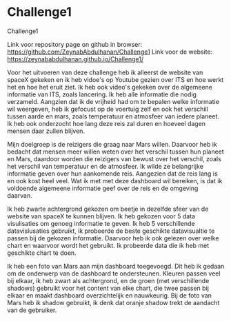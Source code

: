 # Challenge1
Challenge1

Link voor repository page on github in browser: https://github.com/ZeynabAbdulhanan/Challenge1
Link voor de website: https://zeynababdulhanan.github.io/Challenge1/

Voor het uitvoeren van deze challenge heb ik alleerst de website van spaceX gekeken en ik heb vidoe's op Youtube gezien over ITS en hoe 
werkt het en hoe het eruit ziet. Ik heb ook video's gekeken over de algemeene informatie van ITS, zoals lancering. Ik heb alle informatie die nodig verzameld. Aangzien dat ik de vrijheid had om te bepalen welke informatie wil weergeven, heb ik gefocust op de voertuig zelf en ook het verschill tussen aarde en mars, zoals temperatuur en atmosfeer van iedere planeet. Ik heb ook onderzocht hoe lang deze reis zal duren en hoeveel dagen mensen daar zullen blijven.   

Mijn doelgroep is de reizigers die graag naar Mars willen. Daarvoor heb ik bedacht dat mensen meer willen weten over het verschil tussen hun planeet en Mars, daardoor worden die reizigers van bewust over het verschil, zoals het verschil van temperatuur en de atmosfeer. Ik wilde ze belangrijke informatie geven over hun aankomende reis. Aangezien dat de reis lang is en ook kost heel veel. Wat ik met met deze dashboard wil bereiken, is dat ik voldoende algemeene informatie geef over de reis en de omgeving daarvan. 

Ik heb zwarte achtergrond gekozen om beetje in dezelfde sfeer van de website van spaceX te kunnen blijven. Ik heb gekozen voor 5 data visulisaties om genoeg informatie te geven. Ik heb 5 verschillende datavislusaties gebruikt, ik probeerde de beste geschikte datavisualtie te passen bij de gekozen informatie. Daarvoor heb ik ook gelezen over welke chart en waarvoor wordt het gebruikt. Ik probeerde data die ik heb met geschikte chart te doen. 

Ik heb een foto van Mars aan mijn dashboard toegevoegd. Dit heb ik gedaan om de onderwerp van de dashboard te ondersteunen. Kleuren passen veel bij elkaar, ik heb zwart als achtergrond, en de groen (met verschillende shadows) gebruikt voor het content van elke chart, die twee passen bij elkaar en maakt dashboard overzichtelijk en nauwkeurig. Bij de foto van Mars heb ik shadow gebruikt, ik denk dat oranje shadow trekt de aandacht van de gebruiker.  